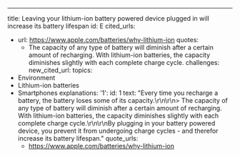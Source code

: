 ---
title: Leaving your lithium-ion battery powered device plugged in will increase its
  battery lifespan
id: E
cited_urls:
- url: https://www.apple.com/batteries/why-lithium-ion
  quotes:
  - The capacity of any type of battery will diminish after a certain amount of recharging.
    With lithium-ion batteries, the capacity diminishes slightly with each complete
    charge cycle.
  challenges: 
new_cited_url: 
topics:
- Environment
- Lithium-ion batteries
- Smartphones
explanations:
  '1':
    id: 1
    text: "Every time you recharge a battery, the battery loses some of its capacity.\r\n\r\n>
      The capacity of any type of battery will diminish after a certain amount of
      recharging. With lithium-ion batteries, the capacity diminishes slightly with
      each complete charge cycle.\r\n\r\nBy plugging in your battery powered device,
      you prevent it from undergoing charge cycles - and therefor increase its battery
      lifespan."
    quote_urls:
    - https://www.apple.com/batteries/why-lithium-ion
